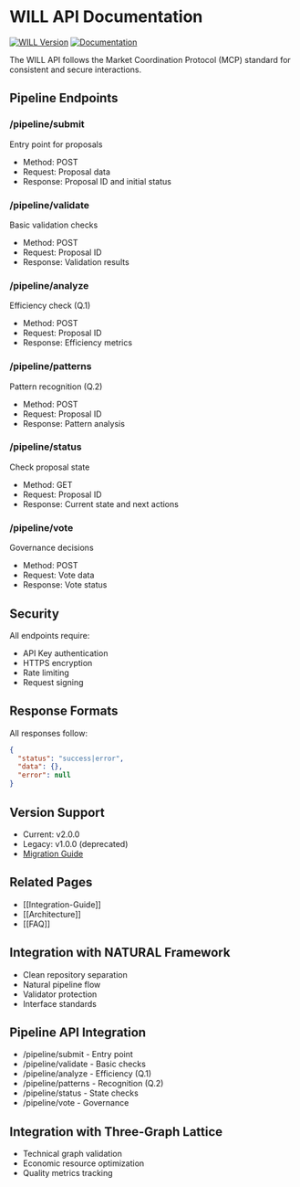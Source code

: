 # WILL API Documentation

[![WILL Version](https://img.shields.io/badge/WILL-v2.0.0-blue.svg)](https://github.com/shibakery/WILL/tree/v2.0.0)
[![Documentation](https://img.shields.io/badge/docs-current-green.svg)](https://github.com/shibakery/WILL/wiki)

The WILL API follows the Market Coordination Protocol (MCP) standard for consistent and secure interactions.

## Pipeline Endpoints

### /pipeline/submit
Entry point for proposals
- Method: POST
- Request: Proposal data
- Response: Proposal ID and initial status

### /pipeline/validate
Basic validation checks
- Method: POST
- Request: Proposal ID
- Response: Validation results

### /pipeline/analyze
Efficiency check (Q.1)
- Method: POST
- Request: Proposal ID
- Response: Efficiency metrics

### /pipeline/patterns
Pattern recognition (Q.2)
- Method: POST
- Request: Proposal ID
- Response: Pattern analysis

### /pipeline/status
Check proposal state
- Method: GET
- Request: Proposal ID
- Response: Current state and next actions

### /pipeline/vote
Governance decisions
- Method: POST
- Request: Vote data
- Response: Vote status

## Security

All endpoints require:
- API Key authentication
- HTTPS encryption
- Rate limiting
- Request signing

## Response Formats

All responses follow:
```json
{
  "status": "success|error",
  "data": {},
  "error": null
}
```

## Version Support
- Current: v2.0.0
- Legacy: v1.0.0 (deprecated)
- [Migration Guide](versions/MIGRATION-1.0.0-to-2.0.0)

## Related Pages
- [[Integration-Guide]]
- [[Architecture]]
- [[FAQ]]


## Integration with NATURAL Framework
- Clean repository separation
- Natural pipeline flow
- Validator protection
- Interface standards

## Pipeline API Integration
- /pipeline/submit - Entry point
- /pipeline/validate - Basic checks
- /pipeline/analyze - Efficiency (Q.1)
- /pipeline/patterns - Recognition (Q.2)
- /pipeline/status - State checks
- /pipeline/vote - Governance

## Integration with Three-Graph Lattice
- Technical graph validation
- Economic resource optimization
- Quality metrics tracking